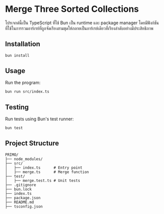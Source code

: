 # Merge Three Sorted Collections

โปรเจกต์นี้เป็น TypeScript ที่ใช้ Bun เป็น runtime และ package manager โดยมีฟังก์ชันที่ใช้ในการรวมอาร์เรย์ที่ถูกจัดเรียงสามชุดให้กลายเป็นอาร์เรย์เดียวที่เรียงลำดับอย่างมีประสิทธิภาพ

## Installation
```sh
bun install
```

## Usage
Run the program:
```sh
bun run src/index.ts
```

## Testing
Run tests using Bun's test runner:
```sh
bun test
```

## Project Structure
```
PRIMO/
├── node_modules/
├── src/
│   ├── index.ts      # Entry point
│   ├── merge.ts      # Merge function
├── test/
│   ├── merge.test.ts # Unit tests
├── .gitignore
├── bun.lock
├── index.ts
├── package.json
├── README.md
├── tsconfig.json
```


